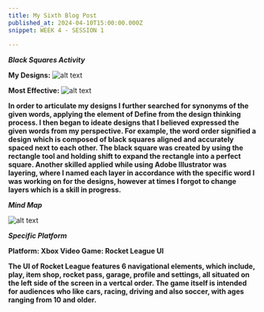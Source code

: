 ```yaml
---
title: My Sixth Blog Post
published_at: 2024-04-10T15:00:00.000Z
snippet: WEEK 4 - SESSION 1
 
---
```

_**Black Squares Activity**_

**My Designs:**
![alt text](/images/blacksquaresdesigns.jpg)

**Most Effective:**
![alt text](/images/mosteffective.jpg)


**In order to articulate my designs I further searched for synonyms of the given words, applying the element of Define from the design thinking process. I then began to ideate designs that I believed expressed the given words from my perspective. For example, the word order signified a design which is composed of black squares aligned and accurately spaced next to each other. The black square was created by using the rectangle tool and holding shift to expand the rectangle into a perfect square. Another skilled applied while using Adobe Illustrator was layering, where I named each layer in accordance with the specific word I was working on for the designs, however at times I forgot to change layers which is a skill in progress.**

_**Mind Map**_

![alt text](/images/mindmap.jpg)

_**Specific Platform**_

**Platform: Xbox Video Game: Rocket League UI**

**The UI of Rocket League features 6 navigational elements, which include, play, item shop, rocket pass, garage, profile and settings, all situated on the left side of the screen in a vertcal order. The game itself is intended for audiences who like cars, racing, driving and also soccer, with ages ranging from 10 and older.**





<!-- # This is h1

## This is h2

_underline_

**bold** -->

